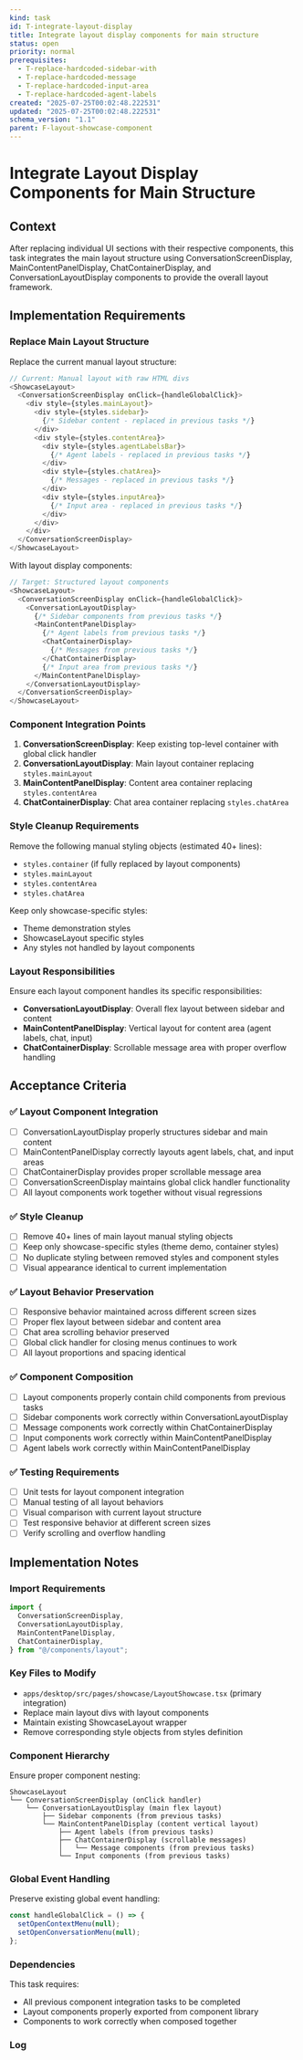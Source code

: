 ```yaml
---
kind: task
id: T-integrate-layout-display
title: Integrate layout display components for main structure
status: open
priority: normal
prerequisites:
  - T-replace-hardcoded-sidebar-with
  - T-replace-hardcoded-message
  - T-replace-hardcoded-input-area
  - T-replace-hardcoded-agent-labels
created: "2025-07-25T00:02:48.222531"
updated: "2025-07-25T00:02:48.222531"
schema_version: "1.1"
parent: F-layout-showcase-component
---
```


# Integrate Layout Display Components for Main Structure

## Context

After replacing individual UI sections with their respective components, this task integrates the main layout structure using ConversationScreenDisplay, MainContentPanelDisplay, ChatContainerDisplay, and ConversationLayoutDisplay components to provide the overall layout framework.

## Implementation Requirements

### Replace Main Layout Structure

Replace the current manual layout structure:

```typescript
// Current: Manual layout with raw HTML divs
<ShowcaseLayout>
  <ConversationScreenDisplay onClick={handleGlobalClick}>
    <div style={styles.mainLayout}>
      <div style={styles.sidebar}>
        {/* Sidebar content - replaced in previous tasks */}
      </div>
      <div style={styles.contentArea}>
        <div style={styles.agentLabelsBar}>
          {/* Agent labels - replaced in previous tasks */}
        </div>
        <div style={styles.chatArea}>
          {/* Messages - replaced in previous tasks */}
        </div>
        <div style={styles.inputArea}>
          {/* Input area - replaced in previous tasks */}
        </div>
      </div>
    </div>
  </ConversationScreenDisplay>
</ShowcaseLayout>
```

With layout display components:

```typescript
// Target: Structured layout components
<ShowcaseLayout>
  <ConversationScreenDisplay onClick={handleGlobalClick}>
    <ConversationLayoutDisplay>
      {/* Sidebar components from previous tasks */}
      <MainContentPanelDisplay>
        {/* Agent labels from previous tasks */}
        <ChatContainerDisplay>
          {/* Messages from previous tasks */}
        </ChatContainerDisplay>
        {/* Input area from previous tasks */}
      </MainContentPanelDisplay>
    </ConversationLayoutDisplay>
  </ConversationScreenDisplay>
</ShowcaseLayout>
```

### Component Integration Points

1. **ConversationScreenDisplay**: Keep existing top-level container with global click handler
2. **ConversationLayoutDisplay**: Main layout container replacing `styles.mainLayout`
3. **MainContentPanelDisplay**: Content area container replacing `styles.contentArea`
4. **ChatContainerDisplay**: Chat area container replacing `styles.chatArea`

### Style Cleanup Requirements

Remove the following manual styling objects (estimated 40+ lines):

- `styles.container` (if fully replaced by layout components)
- `styles.mainLayout`
- `styles.contentArea`
- `styles.chatArea`

Keep only showcase-specific styles:

- Theme demonstration styles
- ShowcaseLayout specific styles
- Any styles not handled by layout components

### Layout Responsibilities

Ensure each layout component handles its specific responsibilities:

- **ConversationLayoutDisplay**: Overall flex layout between sidebar and content
- **MainContentPanelDisplay**: Vertical layout for content area (agent labels, chat, input)
- **ChatContainerDisplay**: Scrollable message area with proper overflow handling

## Acceptance Criteria

### ✅ **Layout Component Integration**

- [ ] ConversationLayoutDisplay properly structures sidebar and main content
- [ ] MainContentPanelDisplay correctly layouts agent labels, chat, and input areas
- [ ] ChatContainerDisplay provides proper scrollable message area
- [ ] ConversationScreenDisplay maintains global click handler functionality
- [ ] All layout components work together without visual regressions

### ✅ **Style Cleanup**

- [ ] Remove 40+ lines of main layout manual styling objects
- [ ] Keep only showcase-specific styles (theme demo, container styles)
- [ ] No duplicate styling between removed styles and component styles
- [ ] Visual appearance identical to current implementation

### ✅ **Layout Behavior Preservation**

- [ ] Responsive behavior maintained across different screen sizes
- [ ] Proper flex layout between sidebar and content area
- [ ] Chat area scrolling behavior preserved
- [ ] Global click handler for closing menus continues to work
- [ ] All layout proportions and spacing identical

### ✅ **Component Composition**

- [ ] Layout components properly contain child components from previous tasks
- [ ] Sidebar components work correctly within ConversationLayoutDisplay
- [ ] Message components work correctly within ChatContainerDisplay
- [ ] Input components work correctly within MainContentPanelDisplay
- [ ] Agent labels work correctly within MainContentPanelDisplay

### ✅ **Testing Requirements**

- [ ] Unit tests for layout component integration
- [ ] Manual testing of all layout behaviors
- [ ] Visual comparison with current layout structure
- [ ] Test responsive behavior at different screen sizes
- [ ] Verify scrolling and overflow handling

## Implementation Notes

### Import Requirements

```typescript
import {
  ConversationScreenDisplay,
  ConversationLayoutDisplay,
  MainContentPanelDisplay,
  ChatContainerDisplay,
} from "@/components/layout";
```

### Key Files to Modify

- `apps/desktop/src/pages/showcase/LayoutShowcase.tsx` (primary integration)
- Replace main layout divs with layout components
- Maintain existing ShowcaseLayout wrapper
- Remove corresponding style objects from styles definition

### Component Hierarchy

Ensure proper component nesting:

```
ShowcaseLayout
└── ConversationScreenDisplay (onClick handler)
    └── ConversationLayoutDisplay (main flex layout)
        ├── Sidebar components (from previous tasks)
        └── MainContentPanelDisplay (content vertical layout)
            ├── Agent labels (from previous tasks)
            ├── ChatContainerDisplay (scrollable messages)
            │   └── Message components (from previous tasks)
            └── Input components (from previous tasks)
```

### Global Event Handling

Preserve existing global event handling:

```typescript
const handleGlobalClick = () => {
  setOpenContextMenu(null);
  setOpenConversationMenu(null);
};
```

### Dependencies

This task requires:

- All previous component integration tasks to be completed
- Layout components properly exported from component library
- Components to work correctly when composed together

### Log
